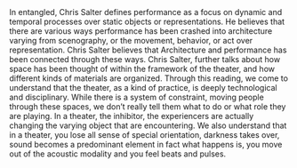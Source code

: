 <READING RESPONSE>
In entangled, Chris Salter defines performance as a focus on dynamic and temporal processes over static objects or representations. He believes that there are various ways performance has been crashed into architecture varying from scenography, or the movement, behavior, or act over representation. Chris Salter believes that Architecture and performance has been connected through these ways. 
Chris Salter, further talks about how space has been thought of within the framework of the theater, and how different kinds of materials are organized. Through this reading, we come to understand that the theater, as a kind of practice, is deeply technological and disciplinary. 
While there is a system of constraint, moving people through these spaces, we don’t really tell them what to do or what role they are playing. 
In a theater, the inhibitor, the experiencers are actually changing the varying object that are encountering.   
We also understand that in a theater, you lose all sense of special orientation, darkness takes over, sound becomes a predominant element in fact what happens is, you move out of the acoustic modality and you feel beats and pulses. 
